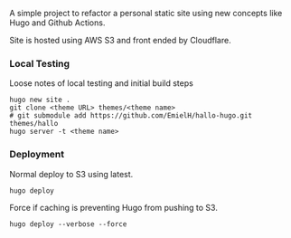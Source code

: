 A simple project to refactor a personal static site using new concepts like Hugo and Github Actions.

Site is hosted using AWS S3 and front ended by Cloudflare.

### Local Testing
Loose notes of local testing and initial build steps

    hugo new site .
    git clone <theme URL> themes/<theme name>
    # git submodule add https://github.com/EmielH/hallo-hugo.git themes/hallo
    hugo server -t <theme name>


### Deployment
Normal deploy to S3 using latest.

    hugo deploy

Force if caching is preventing Hugo from pushing to S3.

    hugo deploy --verbose --force
    